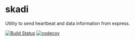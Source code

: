 # skadi
Utility to send heartbeat and data information from express.

[![Build Status](https://travis-ci.org/hammer-io/skadi.svg?branch=master)](https://travis-ci.org/hammer-io/skadi)
[![codecov](https://codecov.io/gh/hammer-io/skadi/branch/master/graph/badge.svg)](https://codecov.io/gh/hammer-io/skadi)